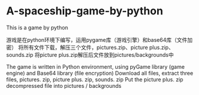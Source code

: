 # A-spaceship-game-by-python
This is a game by python 

游戏是在python环境下编写，运用pygame库（游戏引擎）和base64库（文件加密）
将所有文件下载，解压三个文件，pictures.zip、picture plus.zip、sounds.zip
将picture plus.zip解压后文件放到pictures/backgrounds中


The game is written in Python environment, using pyGame library (game engine) and Base64 library (file encryption)
Download all files, extract three files, pictures. zip, picture plus. zip, sounds. zip
Put the picture plus. zip decompressed file into pictures / backgrounds

